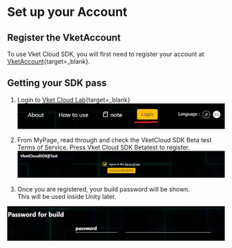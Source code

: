 
# Set up your Account

## Register the VketAccount
To use Vket Cloud SDK, you will first need to register your account at [VketAccount](https://account.vket.com/?locale=en){target=_blank}.
  
## Getting your SDK pass    
1. Login to [Vket Cloud Lab](https://lab.vketcloud.com/en/){target=_blank}
![registerVket](img/registerVket_en.jpg)
  

2. From MyPage, read through and check the VketCloud SDK Beta test Terms of Service. Press Vket Cloud SDK Betatest to register.   
![registerBETA](img/registerBETA_en.jpg)　
  

3. Once you are registered, your build password will be shown.  
This will be used inside Unity later.
  
![buildlockpassword](img/buildlockpassword_en.jpg)
``` 
